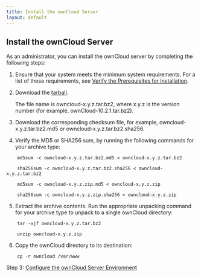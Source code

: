 ```yaml
---
title: Install the ownCloud Server
layout: default
---
```


## Install the ownCloud Server	
As an administrator, you can install the ownCloud server by completing the following steps:
1. Ensure that your system meets the minimum system requirements. For a list of these requirements, see [Verify the Prerequisites for Installation](./prereq.html). 
2. Download the [tarball](https://owncloud.org/download/#owncloud-server-tar-ball). 
   
   The file name is owncloud-x.y.z.tar.bz2, where x.y.z is the version number (for example, ownCloud-10.2.1.tar.bz2).
3. Download the corresponding checksum file, for example, owncloud-x.y.z.tar.bz2.md5 or
owncloud-x.y.z.tar.bz2.sha256.
4. Verify the MD5 or SHA256 sum, by running the following commands for your archive type:
```
    md5sum -c owncloud-x.y.z.tar.bz2.md5 < owncloud-x.y.z.tar.bz2
    
    sha256sum -c owncloud-x.y.z.tar.bz2.sha256 < owncloud-x.y.z.tar.bz2
    
    md5sum -c owncloud-x.y.z.zip.md5 < owncloud-x.y.z.zip
    
    sha256sum -c owncloud-x.y.z.zip.sha256 < owncloud-x.y.z.zip
```
5. Extract the archive contents. Run the appropriate unpacking command for your archive type to unpack to a single ownCloud directory:
```
    tar -xjf owncloud-x.y.z.tar.bz2
    
    unzip owncloud-x.y.z.zip 
```    
6. Copy the ownCloud directory to its destination:
```
    cp -r owncloud /var/www
```    

Step 3: [Configure the ownCloud Server Environment](./configure.html)
